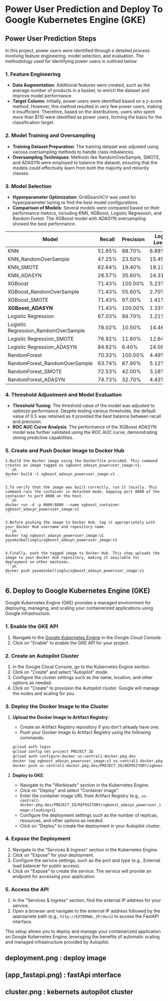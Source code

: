 # Power User Prediction and Deploy To Google Kubernetes Engine (GKE)

## Power User Prediction Steps

In this project, power users were identified through a detailed process involving feature engineering, model selection, and evaluation. The methodology used for identifying power users is outlined below:

### 1. Feature Engineering
- **Data Augmentation**: Additional features were created, such as the average number of products in a basket, to enrich the dataset and improve model performance.
- **Target Column**: Initially, power users were identified based on a z-score method. However, this method resulted in very few power users, making it insufficient. Therefore, based on the distributions, users who spent more than $110 were identified as power users, forming the basis for the classification target.

### 2. Model Training and Oversampling
- **Training Dataset Preparation**: The training dataset was adjusted using various oversampling methods to handle class imbalances.
- **Oversampling Techniques**: Methods like RandomOverSample, SMOTE, and ADASYN were employed to balance the dataset, ensuring that the models could effectively learn from both the majority and minority classes.

### 3. Model Selection
- **Hyperparameter Optimization**: GridSearchCV was used for hyperparameter tuning to find the best model configurations.
- **Comparison of Models**: Several models were compared based on their performance metrics, including KNN, XGBoost, Logistic Regression, and Random Forest. The XGBoost model with ADASYN oversampling showed the best performance.


| Model                                       | Recall  | Precision | Log Loss |
|---------------------------------------------|---------|-----------|----------|
| KNN                                         | 51.65%  | 88.70%    | 6.88%    |
| KNN_RandomOverSample                        | 47.25%  | 23.50%    | 15.45%   |
| KNN_SMOTE                                   | 62.64%  | 19.40%    | 19.13%   |
| KNN_ADASYN                                  | 28.57%  | 35.60%    | 24.31%   |
| XGBoost                                     | 71.43%  | 100.00%   | 5.23%    |
| XGBoost_RandomOverSample                    | 71.43%  | 55.60%    | 2.70%    |
| XGBoost_SMOTE                               | 71.43%  | 97.00%    | 1.41%    |
| **XGBoost_ADASYN**                          | 71.43%  | 100.00%   | 1.33%    |
| Logistic Regression                         | 67.03%  | 89.70%    | 1.21%    |
| Logistic Regression_RandomOverSample        | 78.02%  | 10.50%    | 14.46%   |
| Logistic Regression_SMOTE                   | 76.92%  | 11.60%    | 12.64%   |
| Logistic Regression_ADASYN                  | 84.62%  | 6.40%     | 24.08%   |
| RandomForest                                | 70.33%  | 100.00%   | 4.49%    |
| RandomForest_RandomOverSample               | 63.74%  | 87.90%    | 5.12%    |
| RandomForest_SMOTE                          | 72.53%  | 42.00%    | 3.16%    |
| RandomForest_ADASYN                         | 74.73%  | 32.70%    | 4.43%    |


### 4. Threshold Adjustment and Model Evaluation
- **Threshold Tuning**: The threshold value of the model was adjusted to optimize performance. Despite testing various thresholds, the default value of 0.5 was retained as it provided the best balance between recall and precision.
- **ROC AUC Curve Analysis**: The performance of the XGBoost ADASYN model was further validated using the ROC AUC curve, demonstrating strong predictive capabilities.

### 5. Create and Push Docker Image to Docker Hub
    
    1.Build the Docker image using the Dockerfile provided. This command creates an image tagged as xgboost_adasyn_poweruser_image:v1.
    ```sh
    docker build -t xgboost_adasyn_poweruser_image:v1 .
    ```
    
    2.To verify that the image was built correctly, run it locally. This command runs the container in detached mode, mapping port 8000 of the container to port 8000 on the host.
    ```sh
    docker run -d -p 8000:8000 --name xgboost_container xgboost_adasyn_poweruser_image:v1
    ```
    
    3.Before pushing the image to Docker Hub, tag it appropriately with your Docker Hub username and repository name.
    ```sh
    docker tag xgboost_adasyn_poweruser_image:v1 yaseminbellioglu/xgboost_adasyn_poweruser_image:v1
    ```
    
    4.Finally, push the tagged image to Docker Hub. This step uploads the image to your Docker Hub repository, making it available for deployment on other machines.
    ```sh
    docker push yaseminbellioglu/xgboost_adasyn_poweruser_image:v1
    ```

## 6. Deploy to Google Kubernetes Engine (GKE)

Google Kubernetes Engine (GKE) provides a managed environment for deploying, managing, and scaling your containerized applications using Google infrastructure.

### 1. Enable the GKE API

1. Navigate to the [Google Kubernetes Engine](https://console.cloud.google.com/kubernetes) in the Google Cloud Console.
2. Click on "Enable" to enable the GKE API for your project.

### 2. Create an Autopilot Cluster

1. In the Google Cloud Console, go to the Kubernetes Engine section.
2. Click on "Create" and select "Autopilot" mode.
3. Configure the cluster settings such as the name, location, and other options as needed.
4. Click on "Create" to provision the Autopilot cluster. Google will manage the nodes and scaling for you.

### 3. Deploy the Docker Image to the Cluster

1. **Upload the Docker Image to Artifact Registry**:
    - Create an Artifact Registry repository if you don't already have one.
    - Push your Docker image to Artifact Registry using the following commands:
    ```sh
    gcloud auth login
    gcloud config set project PROJECT_ID
    gcloud auth configure-docker us-central1-docker.pkg.dev
    docker tag xgboost_adasyn_poweruser_image:v1 us-central1-docker.pkg.dev/PROJECT_ID/REPOSITORY/xgboost_adasyn_poweruser_image:cloudingv1
    docker push us-central1-docker.pkg.dev/PROJECT_ID/REPOSITORY/xgboost_adasyn_poweruser_image:cloudingv1
    ```

2. **Deploy to GKE**:
    - Navigate to the "Workloads" section in the Kubernetes Engine.
    - Click on "Deploy" and select "Container image".
    - Enter the container image URL from Artifact Registry (e.g., `us-central1-docker.pkg.dev/PROJECT_ID/REPOSITORY/xgboost_adasyn_poweruser_image:cloudingv1`).
    - Configure the deployment settings such as the number of replicas, resources, and other options as needed.
    - Click on "Deploy" to create the deployment in your Autopilot cluster.

### 4. Expose the Deployment

1. Navigate to the "Services & Ingress" section in the Kubernetes Engine.
2. Click on "Expose" for your deployment.
3. Configure the service settings, such as the port and type (e.g., External load balancer for public access).
4. Click on "Expose" to create the service. The service will provide an endpoint for accessing your application.

### 5. Access the API

1. In the "Services & Ingress" section, find the external IP address for your service.
2. Open a browser and navigate to the external IP address followed by the appropriate path (e.g., `http://EXTERNAL_IP/docs`) to access the FastAPI interface.

This setup allows you to deploy and manage your containerized application on Google Kubernetes Engine, leveraging the benefits of automatic scaling and managed infrastructure provided by Autopilot.

## deployment.png : deploy image 
## (app_fastapi.png) : fastApi ınterface
## cluster.png : kebernets autopilot cluster
